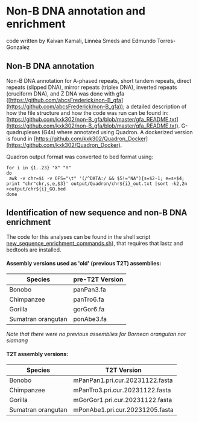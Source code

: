 # Non-B DNA annotation and enrichment
code written by Kaivan Kamali, Linnéa Smeds and Edmundo Torres-Gonzalez

## Non-B DNA annotation
Non-B DNA annotation for A-phased repeats, short tandem repeats, direct repeats (slipped DNA), mirror repeats (triplex DNA), inverted repeats (cruciform DNA), and Z DNA was done with gfa ([https://github.com/abcsFrederick/non-B_gfa](https://github.com/abcsFrederick/non-B_gfa)); a detailed description of how the file structure and how the code was run can be found in: [https://github.com/kxk302/non-B_gfa/blob/master/gfa_README.txt](https://github.com/kxk302/non-B_gfa/blob/master/gfa_README.txt).
G-quadruplexes (G4s) where annotated using Quadron. A dockerized version is found in [https://github.com/kxk302/Quadron_Docker](https://github.com/kxk302/Quadron_Docker).  

Quadron output format was converted to bed format using:
 ```
for i in {1..23} "X" "Y"
do
  awk -v chr=$i -v OFS="\t" '(/^DATA:/ && $5!="NA"){s=$2-1; e=s+$4; print "chr"chr,s,e,$3}' output/Quadron/chr${i}_out.txt |sort -k2,2n  >output/chr${i}_GQ.bed
done
 ```

## Identification of new sequence and non-B DNA enrichment
The code for this analyses can be found in the shell script [new_sequence_enrichment_commands.sh](https://github.com/makovalab-psu/T2T_primate_autosomes/blob/main/nonB_DNA/new_sequence_enrichment_commands.sh)), that requires that lastz and bedtools are installed.

#### Assembly versions used as 'old' (previous T2T) assemblies:
| Species | pre-T2T Version |
| -------- | ------- |
| Bonobo | panPan3.fa |
| Chimpanzee | panTro6.fa |
| Gorilla | gorGor6.fa |
| Sumatran orangutan | ponAbe3.fa |

*Note that there were no previous assemblies for Bornean orangutan nor siamang*

#### T2T assembly versions:
| Species | T2T Version |
| -------- | ------- |
| Bonobo | mPanPan1.pri.cur.20231122.fasta |
| Chimpanzee | mPanTro3.pri.cur.20231122.fasta |
| Gorilla | mGorGor1.pri.cur.20231122.fasta |
| Sumatran orangutan | mPonAbe1.pri.cur.20231205.fasta |
